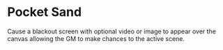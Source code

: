 # Pocket Sand

Cause a blackout screen with optional video or image to appear over the canvas allowing the GM to make chances to the active scene.
